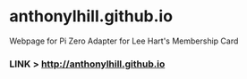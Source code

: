 # anthonylhill.github.io
Webpage for Pi Zero Adapter for Lee Hart's Membership Card
### LINK >  [ http://anthonylhill.github.io ](http://anthonylhill.github.io)
